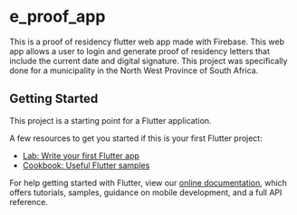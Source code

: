 # e_proof_app

This is a proof of residency flutter web app made with Firebase. This web app allows a user to login and generate proof of residency letters that include the current date and digital signature. This project was specifically done for a municipality in the North West Province of South Africa.

## Getting Started

This project is a starting point for a Flutter application.

A few resources to get you started if this is your first Flutter project:

- [Lab: Write your first Flutter app](https://flutter.dev/docs/get-started/codelab)
- [Cookbook: Useful Flutter samples](https://flutter.dev/docs/cookbook)

For help getting started with Flutter, view our
[online documentation](https://flutter.dev/docs), which offers tutorials,
samples, guidance on mobile development, and a full API reference.
